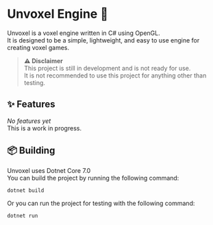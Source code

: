 # Unvoxel Engine 🧊

Unvoxel is a voxel engine written in C# using OpenGL.\
It is designed to be a simple, lightweight, and easy to use
engine for creating voxel games.

> **⚠️ Disclaimer**\
> This project is still in development and is not ready for use.\
> It is not recommended to use this project for anything other than testing.

## ✨ Features

*No features yet*\
This is a work in progress.

## 📦 Building

Unvoxel uses Dotnet Core 7.0\
You can build the project by running the following command:

```bash
dotnet build
```

Or you can run the project for testing with the following command:

```bash
dotnet run
```
